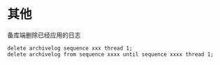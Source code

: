 # 其他

备库端删除已经应用的日志

```纯文本
delete archivelog sequence xxx thread 1;
delete archivelog from sequence xxxx until sequence xxxx thread 1;
```
